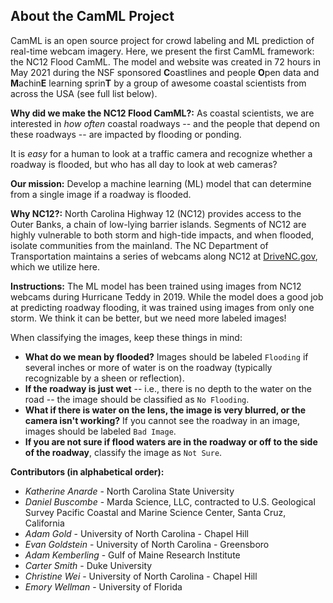 ## About the CamML Project

CamML is an open source project for crowd labeling and ML prediction of real-time webcam imagery. Here, we present 
the first CamML framework: the NC12 Flood CamML. The model and website was created in 72 hours in May 2021 during the 
NSF sponsored **C**oastlines and people **O**pen data and **M**achin**E** learning sprin**T** by a 
group of awesome coastal scientists from across the USA (see full list below). 

**Why did we make the NC12 Flood CamML?:** 
As coastal scientists, we are interested in *how often* coastal roadways -- and the people that depend on 
these roadways -- are impacted by flooding or ponding.
                     
It is *easy* for a human to look at a traffic camera and recognize whether a roadway is flooded, but
who has all day to look at web cameras? 

**Our mission:** 
Develop a machine learning (ML) model that can determine from a single image if a roadway is flooded.

**Why NC12?:** 
North Carolina Highway 12 (NC12) provides access to the Outer Banks, a chain of low-lying barrier
islands. Segments of NC12 are highly vulnerable to both storm and high-tide impacts, and when flooded,
isolate communities from the mainland. The NC Department of Transportation maintains a series of webcams
along NC12 at [DriveNC.gov](https://drivenc.gov), which we utilize here.

**Instructions:** 
The ML model has been trained using images from NC12 webcams during Hurricane
Teddy in 2019. While the model does a good job at predicting roadway flooding, it was trained using images from only 
one storm. We think it can be better, but we need more 
labeled images! 

When classifying the images, keep these things in mind:
- **What do we mean by flooded?** Images should be labeled `Flooding` if several
inches or more of water is on the roadway (typically recognizable by a sheen or reflection).
- **If the roadway is just wet** -- i.e., there is no depth to the water on the road -- the image should be classified 
  as `No Flooding`.
- **What if there is water on the lens, the image is very blurred, or the camera isn't working?** If you cannot
see the roadway in an image, images should be labeled `Bad Image`.
- **If you are not sure if flood waters are in the roadway or off to the side of the roadway**, classify the image as `Not Sure`.

**Contributors (in alphabetical order):** 
- *Katherine Anarde* - North Carolina State University
- *Daniel Buscombe* - Marda Science, LLC, contracted to U.S. Geological Survey Pacific Coastal and Marine Science Center, Santa Cruz, California
- *Adam Gold* - University of North Carolina - Chapel Hill
- *Evan Goldstein* - University of North Carolina - Greensboro
- *Adam Kemberling* - Gulf of Maine Research Institute
- *Carter Smith* - Duke University
- *Christine Wei* - University of North Carolina - Chapel Hill
- *Emory Wellman* - University of Florida